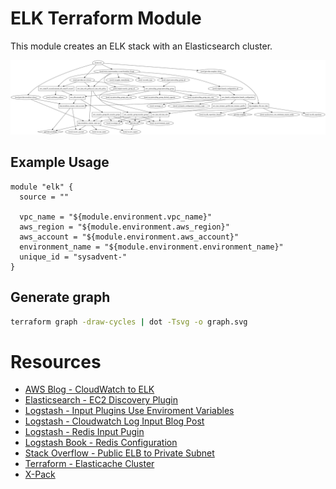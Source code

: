 # ELK Terraform Module

This module creates an ELK stack with an Elasticsearch cluster.

![Terraform Graph](./graph.svg)

## Example Usage

```
module "elk" {
  source = ""

  vpc_name = "${module.environment.vpc_name}"
  aws_region = "${module.environment.aws_region}"
  aws_account = "${module.environment.aws_account}"
  environment_name = "${module.environment.environment_name}"
  unique_id = "sysadvent-"
}
```

## Generate graph

```bash
terraform graph -draw-cycles | dot -Tsvg -o graph.svg
```

# Resources

* [AWS Blog - CloudWatch to ELK](https://aws.amazon.com/blogs/aws/cloudwatch-logs-subscription-consumer-elasticsearch-kibana-dashboards/)
* [Elasticsearch - EC2 Discovery Plugin](https://www.elastic.co/guide/en/elasticsearch/plugins/current/discovery-ec2.html)
* [Logstash - Input Plugins Use Enviroment Variables](https://www.elastic.co/guide/en/logstash/current/environment-variables.html)
* [Logstash - Cloudwatch Log Input Blog Post](http://lukewaite.github.io/aws/lambda/elk/logstash/2015/07/13/aws-lambda-and-elk.html)
* [Logstash - Redis Input Pugin](https://www.elastic.co/guide/en/logstash/current/plugins-inputs-redis.html)
* [Logstash Book - Redis Configuration](https://read.amazon.com/?asin=B00B9JQTCO)
* [Stack Overflow - Public ELB to Private Subnet](http://stackoverflow.com/questions/22541895/amazon-elb-for-ec2-instances-in-private-subnet-in-vpc)
* [Terraform - Elasticache Cluster](https://www.terraform.io/docs/providers/aws/r/elasticache_cluster.html)
* [X-Pack](https://www.elastic.co/guide/en/x-pack/current/installing-xpack.html)
